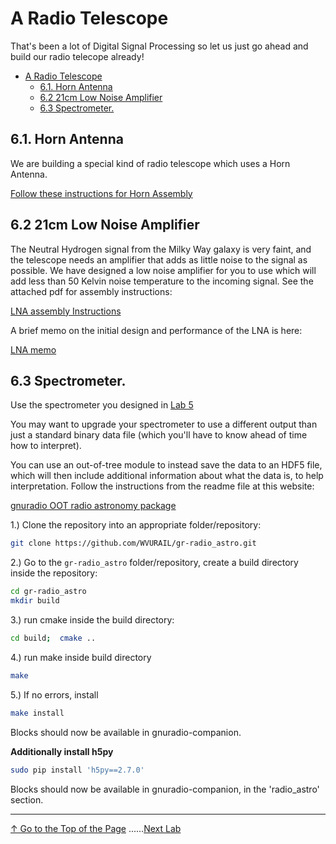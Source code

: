 # A Radio Telescope

That's been a lot of Digital Signal Processing so let us just go ahead and build our radio telecope already!

<!-- TOC -->

- [A Radio Telescope](#a-radio-telescope)
    - [6.1. Horn Antenna](#61-horn-antenna)
    - [6.2  21cm Low Noise Amplifier](#62--21cm-low-noise-amplifier)
    - [6.3 Spectrometer.](#63-spectrometer)

<!-- /TOC -->

## 6.1. Horn Antenna 

We are building a special kind of radio telescope which uses a Horn Antenna. 

[Follow these instructions for Horn Assembly](https://github.com/WVURAIL/dspira/blob/master/labs/06/DSPIRA_Horn_Assembly.pdf)

## 6.2  21cm Low Noise Amplifier

The Neutral Hydrogen signal from the Milky Way galaxy is very faint, and the telescope needs an amplifier that adds as little noise to the signal as possible.  We have designed a low noise amplifier for you to use which will add less than 50 Kelvin noise temperature to the incoming signal.  See the attached pdf for assembly instructions:

[LNA assembly Instructions](https://github.com/WVURAIL/dspira/blob/master/labs/06/2018_06_22.pdf)

A brief memo on the initial design and performance of the LNA is here:

[LNA memo](https://github.com/WVURAIL/dspira/blob/master/labs/06/DSPIRA_memo2_LNA.pdf)

## 6.3 Spectrometer.

Use the spectrometer you designed in [Lab 5](../05)

You may want to upgrade your spectrometer to use a different output than just a standard binary data file (which you'll have to know ahead of time how to interpret).

You can use an out-of-tree module to instead save the data to an HDF5 file, which will then include additional information about what the data is, to help interpretation. Follow the instructions from the readme file at this website:

[gnuradio OOT radio astronomy package ](https://github.com/WVURAIL/gr-radio_astro)

1.) Clone the repository into an appropriate folder/repository: 

```bash
git clone https://github.com/WVURAIL/gr-radio_astro.git
```

2.) Go to the ``gr-radio_astro`` folder/repository, create a build directory inside the repository:

```bash
cd gr-radio_astro
mkdir build
```

3.)  run cmake inside the build directory:

```bash
cd build;  cmake ..
```

4.) run make inside build directory

```bash
make
```

5.)  If no errors, install

```bash
make install
```

Blocks should now be available in gnuradio-companion.
 
 **Additionally install h5py**
 
 ```bash
 sudo pip install 'h5py==2.7.0'
 ```

Blocks should now be available in gnuradio-companion, in the 'radio_astro' section.

----
[↑ Go to the Top of the Page](#) ......[Next Lab](../07)
